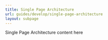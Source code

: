 ```yaml
---
title: Single Page Architecture
url: guides/develop/single-page-architecture
layout: subpage
---
```


Single Page Architecture content here
